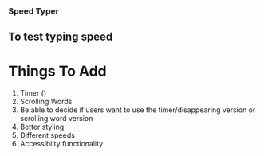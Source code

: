 ### Speed Typer

## To test typing speed

# Things To Add

1. Timer ()
2. Scrolling Words
3. Be able to decide if users want to use the timer/disappearing version or scrolling word version
4. Better styling
5. Different speeds
6. Accessibilty functionality
